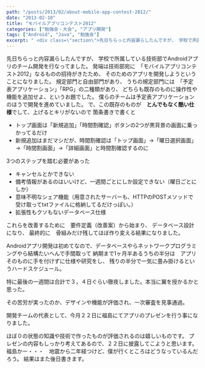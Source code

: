 ```yaml
---
path: "/posts/2013/02/about-mobile-app-contest-2012/"
date: "2013-02-10"
title: "モバイルアプリコンテスト2012"
categories: ["勉強会・大会", "アプリ開発"]
tags: ["Android", "Java", "勉強会"]
excerpt: " <div class=\"section\">先日ちらっと内容漏らしたんですが、 学校で所属している技術部でAndroidアプリのチーム開発を行なってました。 発端は技術部宛に　「モバイルアプリコ..."
---
```


先日ちらっと内容漏らしたんですが、 学校で所属している技術部でAndroidアプリのチーム開発を行なってました。 発端は技術部宛に　「モバイルアプリコンテスト2012」なるものの招待がきたため、 そのためのアプリを開発しようということになりました。 規定部門と自由部門があり、 うちの規定部門には　「予定表アプリケーション」「RPG」の二種類があり、 どちらも既存のものに操作性や機能を追加せよ、というお題でした。 僕らのチームは予定表アプリケーションのほうで開発を進めていました。 で、この既存のものが　<span class="deco" style="font-weight: bold;">とんでもなく酷い仕様</span>でして、上げるとキリがないので 箇条書きで書くと

* トップ画面は「新規追加」「時間割確認」ボタンの2つが黒背景の画面に乗っかってるだけ
* 新規追加はまだマシだが、時間割確認は「トップ画面」→「曜日選択画面」→「時間割画面」→「詳細画面」と時間割確認するのに

3つのステップを踏む必要があった

* キャンセルとかできない
* 備考情報があるのはいいけど、一週間ごとにしか設定できない（曜日ごとにしか）
* 意味不明なシェア機能（用意されたサーバーも、HTTPのPOSTメソッドで受け取ってtxtファイルに格納してるだけっぽい。）
* 拡張性もクソもないデータベース仕様

これらを改善するために　要件定義（改善案）から始まり、 データベース設計になり、 最終的に　骨組みだけ残してほぼ作り変える結果になりました。 

Androidアプリ開発は初めてなので、データベースやらネットワークプログラミングやら結構たいへんで手間取って 納期まで1ヶ月半あるうちの半分は　アプリそのものに手を付けずに仕様や研究をし、 残りの半分で一気に畳み掛けるというハードスケジュール。 

特に最後の一週間は合計で３，４日ぐらい徹夜しました。本当に翼を授かるかと思った。 

その苦労が実ったのか、デザインや機能が評価され、一次審査を見事通過。

開発チームの代表として、今月２２日に福島にてアプリのプレゼンを行う事になりました。 

ほぼ０の状態の知識や技術で作ったものが評価されるのは嬉しいものです。 プレゼンの内容もしっかり考えてあるので、２２日に披露してこようと思います。 福島かー・・・　地震から二年経つけど、僕が行くところはどうなっているんだろう。 結果はまた後日書きます。